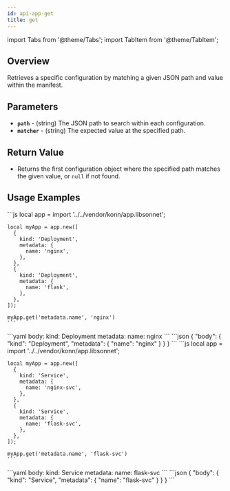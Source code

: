 ```yaml
---
id: api-app-get
title: get
---
```


import Tabs from '@theme/Tabs';
import TabItem from '@theme/TabItem';



## Overview
Retrieves a specific configuration by matching a given JSON path and value within the manifest.

## Parameters
- **`path`** - (string) The JSON path to search within each configuration.
- **`matcher`** - (string) The expected value at the specified path.

## Return Value
- Returns the first configuration object where the specified path matches the given value, or `null` if not found.

## Usage Examples


<Tabs>
    <TabItem value="jsonnet" label="Jsonnet" default>
    ```js
    local app = import '../../vendor/konn/app.libsonnet';

    local myApp = app.new([
      {
        kind: 'Deployment',
        metadata: {
          name: 'nginx',
        },
      },
      {
        kind: 'Deployment',
        metadata: {
          name: 'flask',
        },
      },
    ]);

    myApp.get('metadata.name', 'nginx')
    ```
  </TabItem>
  <TabItem value="yaml" label="YAML Output">
    ```yaml
    body:
      kind: Deployment
      metadata:
        name: nginx
    ```
  </TabItem>
  <TabItem value="json" label="JSON Output">
    ```json
    {
       "body": {
          "kind": "Deployment",
          "metadata": {
             "name": "nginx"
          }
       }
    }
    ```  
  </TabItem>
</Tabs>


<Tabs>
    <TabItem value="jsonnet" label="Jsonnet" default>
    ```js
    local app = import '../../vendor/konn/app.libsonnet';
    
    local myApp = app.new([
      {
        kind: 'Service',
        metadata: {
          name: 'nginx-svc',
        },
      },
      {
        kind: 'Service',
        metadata: {
          name: 'flask-svc',
        },
      },
    ]);

    myApp.get('metadata.name', 'flask-svc')
    ```
  </TabItem>
  <TabItem value="yaml" label="YAML Output">
    ```yaml
    body:
      kind: Service
      metadata:
        name: flask-svc
    ```
  </TabItem>
  <TabItem value="json" label="JSON Output">
    ```json
    {
       "body": {
          "kind": "Service",
          "metadata": {
             "name": "flask-svc"
          }
       }
    }
    ```  
  </TabItem>
</Tabs>